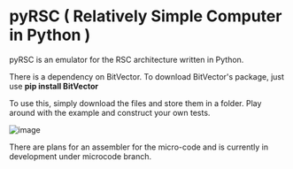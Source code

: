 # pyRSC ( Relatively Simple Computer in Python )

pyRSC is an emulator for the RSC architecture written in Python.

There is a dependency on BitVector.
To download BitVector's package, just use **pip install BitVector**

To use this, simply download the files and store them in a folder.
Play around with the example and construct your own tests.

![image](https://user-images.githubusercontent.com/74928681/197368433-a852a871-f8ea-4730-85e1-a57eb4402e87.png)



There are plans for an assembler for the micro-code and is currently in development under microcode branch.
